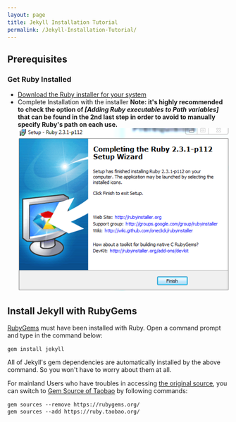```yaml
---
layout: page
title: Jekyll Installation Tutorial
permalink: /Jekyll-Installation-Tutorial/
---
```


## Prerequisites
### Get Ruby Installed
* [Download the Ruby installer for your system](http://rubyinstaller.org/downloads/)
* Complete Installation with the installer
**Note: it's highly recommended to check the option of *[Adding Ruby executables to Path variables]* that can be found in the 2nd last step in order to avoid to manually specify Ruby's path on each use.**  
![Finish Ruby's installation](../images/JKInstallationComplete.PNG)

## Install Jekyll with RubyGems
[RubyGems](https://rubygems.org/) must have been installed with Ruby. Open a command prompt and type in the command below:

~~~
gem install jekyll
~~~

All of Jekyll's gem dependencies are automatically installed by the above command. So you won't have to worry about them at all.

For mainland Users who have troubles in accessing [the original source](https://rubygems.org/), you can switch to [Gem Source of Taobao](https://ruby.taobao.org/) by following commands:

~~~
gem sources --remove https://rubygems.org/    
gem sources --add https://ruby.taobao.org/  
~~~ 

